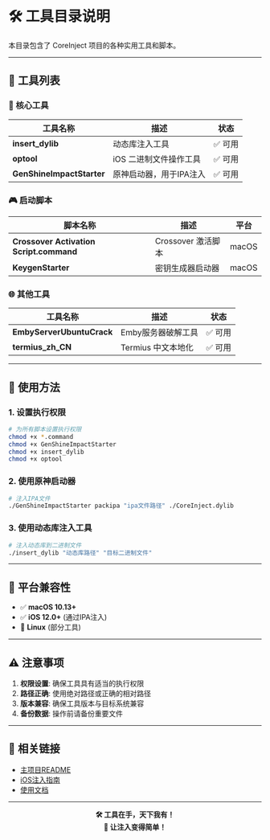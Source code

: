 # 🛠️ 工具目录说明

本目录包含了 CoreInject 项目的各种实用工具和脚本。

---

## 📁 工具列表

### 🔧 核心工具

| 工具名称 | 描述 | 状态 |
|---------|------|------|
| **insert_dylib** | 动态库注入工具 | ✅ 可用 |
| **optool** | iOS 二进制文件操作工具 | ✅ 可用 |
| **GenShineImpactStarter** | 原神启动器，用于IPA注入 | ✅ 可用 |

### 🎮 启动脚本

| 脚本名称 | 描述 | 平台 |
|---------|------|------|
| **Crossover Activation Script.command** | Crossover 激活脚本 | macOS |
| **KeygenStarter** | 密钥生成器启动器 | macOS |

### 🌐 其他工具

| 工具名称 | 描述 | 状态 |
|---------|------|------|
| **EmbyServerUbuntuCrack** | Emby服务器破解工具 | ✅ 可用 |
| **termius_zh_CN** | Termius 中文本地化 | ✅ 可用 |

---

## 🚀 使用方法

### 1. 设置执行权限

```bash
# 为所有脚本设置执行权限
chmod +x *.command
chmod +x GenShineImpactStarter
chmod +x insert_dylib
chmod +x optool
```

### 2. 使用原神启动器

```bash
# 注入IPA文件
./GenShineImpactStarter packipa "ipa文件路径" ./CoreInject.dylib
```

### 3. 使用动态库注入工具

```bash
# 注入动态库到二进制文件
./insert_dylib "动态库路径" "目标二进制文件"
```

---

## 📱 平台兼容性

- ✅ **macOS 10.13+**
- ✅ **iOS 12.0+** (通过IPA注入)
- 🔄 **Linux** (部分工具)

---

## ⚠️ 注意事项

1. **权限设置**: 确保工具具有适当的执行权限
2. **路径正确**: 使用绝对路径或正确的相对路径
3. **版本兼容**: 确保工具版本与目标系统兼容
4. **备份数据**: 操作前请备份重要文件

---

## 🔗 相关链接

- [主项目README](../readme.md)
- [iOS注入指南](../iOSHijack/readme.md)
- [使用文档](https://qiuchenlyopensource.github.io/Documentaions/)

---

<div align="center">

**🛠️ 工具在手，天下我有！**  
**🚀 让注入变得简单！**

</div>
